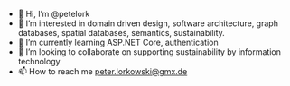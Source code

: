 - 👋 Hi, I’m @petelork
- 👀 I’m interested in domain driven design, software architecture, graph databases, spatial databases, semantics, sustainability.
- 🌱 I’m currently learning ASP.NET Core, authentication
- 💞️ I’m looking to collaborate on supporting sustainability by information technology
- 📫 How to reach me peter.lorkowski@gmx.de

<!---
petelork/petelork is a ✨ special ✨ repository because its `README.md` (this file) appears on your GitHub profile.
You can click the Preview link to take a look at your changes.
--->
